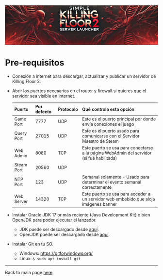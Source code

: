 ![Logo](../images/kf2banner.png)

# Pre-requisitos
- Conexión a internet para descargar, actualizar y publicar un servidor de Killing Floor 2.
- Abrir los puertos necesarios en el router y firewall si quieres que el servidor sea visible en internet.

  | Puerto      | Por defecto | Protocolo | Qué controla esta opción                                                                 |
  |-------------|-------------|-----------|------------------------------------------------------------------------------------------|
  | Game Port   | 7777        | UDP       | Este es el puerto principal por donde envía conexiones el juego                          |
  | Query Port  | 27015       | UDP       | Este es el puerto usado para comunicarse con el Servidor Maestro de Steam                |
  | Web Admin   | 8080        | TCP       | Este puerto se usa para conectarse a la página WebAdmin del servidor (si fué habilitada) |
  | Steam Port  | 20560       | UDP       |                                                                                          |
  | NTP Port    | 123         | UDP       | Semanal solamente - Usado para determinar el evento semanal correctamente                |
  | Web Server  | 14320       | TCP       | Este puerto se usa para acceder a un servidor web embebido que aloja imágenes banner     |

- Instalar Oracle JDK 17 or más reciente (Java Development Kit) o bien OpenJDK para poder ejecutar el lanzador.
  - JDK puede ser descargado desde [aquí](https://www.oracle.com/java/technologies/downloads/).
  - OpenJDK puede ser descargado desde [aquí](https://openjdk.java.net/).

- Instalar Git en tu SO.
  - Windows: https://gitforwindows.org/
  - Linux: ```$ sudo apt install git```
---
Back to main page [here](../../LEEME.md).